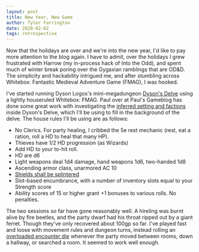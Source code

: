 ```yaml
---
layout: post
title: New Year, New Game
author: Tyler Farrington
date: 2020-02-02
tags: retrospective
---
```


Now that the holidays are over and we're into the new year, I'd like to pay more attention to the blog again. I have to admit, over the holidays I grew frustrated with Harrow (my in-process hack of Into the Odd), and spent much of winter break poring over the Gygaxian ramblings that are OD&D. The simplicity and hackability intrigued me, and after stumbling across Whitebox: Fantastic Medieval Adventure Game (FMAG), I was hooked.

I've started running Dyson Logos's mini-megadungeon [Dyson's Delve](https://dysonlogos.blog/maps/dysons-delve/) using a lightly houseruled Whitebox: FMAG. Paul over at Paul's Gameblog has done some great work with investigating the [inferred setting and factions](https://www.paulsgameblog.com/2018/07/12/factions-in-dysons-delve/) inside Dyson's Delve, which I'll be using to fill in the background of the delve. The house rules I'll be using are as follows:

- No Clerics. For party healing, I cribbed the 5e rest mechanic (rest, eat a ration, roll a HD to heal that many HP).
- Thieves have 1/2 HD progression (as Wizards)
- Add HD to your to-hit roll.
- HD are d6
- Light weapons deal 1d4 damage, hand weapons 1d6, two-handed 1d8
- Ascending armor class, unarmored AC 10
- [Shields shall be splintered](http://trollsmyth.blogspot.com/2008/05/shields-shall-be-splintered.html)
- Slot-based encumbrance, with a number of inventory slots equal to your Strength score
- Ability scores of 15 or higher grant +1 bonuses to various rolls. No penalties.

The two sessions so far have gone reasonably well. A hireling was burnt alive by fire beetles, and the party dwarf had his throat ripped out by a giant ferret. Though they've only recovered about 100gp so far. I've played fast and loose with movement rules and dungeon turns, instead rolling an [overloaded encounter die](http://www.necropraxis.com/2017/11/22/hazard-system-v0-3/) whenever the party moved between rooms, down a hallway, or searched a room. It seemed to work well enough.
